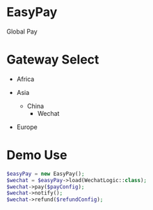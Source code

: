 # EasyPay
Global Pay

# Gateway Select
- Africa
- Asia
  - China
    - Wechat
    
- Europe

# Demo Use 
```php
$easyPay = new EasyPay();
$wechat = $easyPay->load(WechatLogic::class);
$wechat->pay($payConfig);
$wechat->notify();
$wechat->refund($refundConfig);
```
